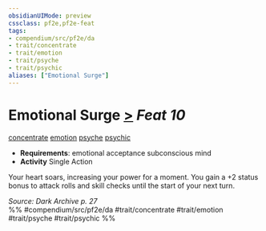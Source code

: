 ```yaml
---
obsidianUIMode: preview
cssclass: pf2e,pf2e-feat
tags:
- compendium/src/pf2e/da
- trait/concentrate
- trait/emotion
- trait/psyche
- trait/psychic
aliases: ["Emotional Surge"]
---
```

# Emotional Surge  [>](rules/core-rulebook/chapter-9-playing-the-game.md#Actions "Single Action") *Feat 10*  
[concentrate](rules/traits/concentrate.md)  [emotion](rules/traits/emotion.md)  [psyche](rules/traits/psyche-da.md)  [psychic](rules/traits/psychic-da.md)  

- **Requirements**: emotional acceptance subconscious mind
- **Activity** Single Action

Your heart soars, increasing your power for a moment. You gain a +2 status bonus to attack rolls and skill checks until the start of your next turn.

*Source: Dark Archive p. 27*  
%% #compendium/src/pf2e/da #trait/concentrate #trait/emotion #trait/psyche #trait/psychic %%